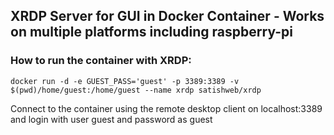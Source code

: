 ## XRDP Server for GUI in Docker Container - Works on multiple platforms including raspberry-pi

### How to run the container with XRDP:

`docker run -d -e GUEST_PASS='guest' -p 3389:3389 -v $(pwd)/home/guest:/home/guest --name xrdp satishweb/xrdp`

Connect to the container using the remote desktop client on localhost:3389 and login with user guest and password as guest
